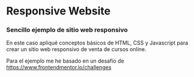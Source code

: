 # Responsive Website

### Sencillo ejemplo de sitio web responsivo

En este caso apliqué conceptos básicos de HTML, CSS y Javascript 
para crear un sitio web responsivo de venta de cursos online.

Para el ejemplo me he basado en un desafío de https://www.frontendmentor.io/challenges
